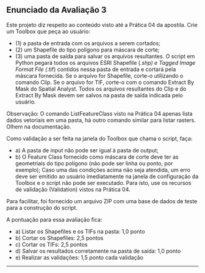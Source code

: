 ## Enunciado da Avaliação 3 

Este projeto diz respeito ao conteúdo visto até a Prática 04 da apostila. Crie um Toolbox que peça ao usuário: 
* (1) a pasta de entrada com os arquivos a serem cortados; 
* (2) um Shapefile do tipo polígono para máscara de corte; 
* (3) uma pasta de saída para salvar os arquivos resultantes. 
O script em Python pegará todos os arquivos ESRI Shapefile (*.shp) e Tagged Image Format File (*.tif) 
contidos nessa pasta de entrada e cortará pela máscara fornecida. Se o arquivo for Shapefile, corte-o 
utilizando o comando Clip. Se o arquivo for TIF, corte-o com o comando Extract By Mask do Spatial Analyst. 
Todos os arquivos resultantes do Clip e do Extract By Mask devem ser salvos na pasta de saída indicada pelo usuário.


Observação: O comando ListFeatureClass visto na Prática 04 apenas lista dados vetoriais em uma pasta, 
há outro comando similar para listar rasters. Olhem na documentação.

Como validação a ser feita na janela do Toolbox que chama o script, faça:
* a) A pasta de input não pode ser igual à pasta de output;
* b) O Feature Class fornecido como máscara de corte deve ter as geometriais do tipo polígono (não pode ser linha ou ponto, 
por exemplo);
Caso uma das condições acima não seja atendida, um erro deve ser emitido ao usuário imediatamente na janela de configuração 
da Toolbox e o script não pode ser executado. Para isto, use os recursos de validação (Validation) vistos na Prática 04.

Para facilitar, foi fornecido um arquivo ZIP com uma base de dados de teste para a construção do script.

A pontuação para essa avaliação fica:
* a) Listar os Shapefiles e os TIFs na pasta: 1,0 ponto
* b) Cortar os Shapefiles: 2,5 pontos
* c) Cortar os TIFs: 2,5 pontos
* d) Salvar os resultados corretamente na pasta de saída: 1,0 ponto
* e) Realizar as validações: 1,5 ponto cada validação
---
